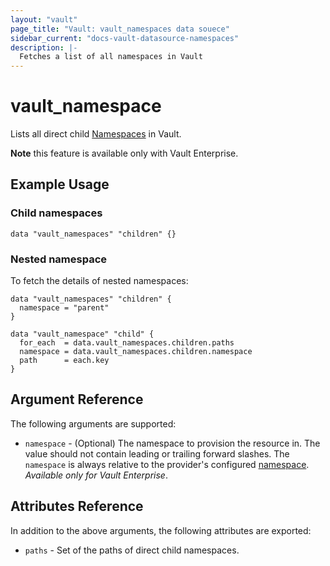 ```yaml
---
layout: "vault"
page_title: "Vault: vault_namespaces data souece"
sidebar_current: "docs-vault-datasource-namespaces"
description: |-
  Fetches a list of all namespaces in Vault
---
```


# vault\_namespace

Lists all direct child [Namespaces](https://www.vaultproject.io/docs/enterprise/namespaces/index.html) in Vault.

**Note** this feature is available only with Vault Enterprise.

## Example Usage

### Child namespaces

```hcl
data "vault_namespaces" "children" {}
```

### Nested namespace

To fetch the details of nested namespaces:

```hcl
data "vault_namespaces" "children" {
  namespace = "parent"
}

data "vault_namespace" "child" {
  for_each  = data.vault_namespaces.children.paths
  namespace = data.vault_namespaces.children.namespace
  path      = each.key
}
```

## Argument Reference

The following arguments are supported:

* `namespace` - (Optional) The namespace to provision the resource in.
  The value should not contain leading or trailing forward slashes.
  The `namespace` is always relative to the provider's configured [namespace](/docs/providers/vault#namespace).
   *Available only for Vault Enterprise*.

## Attributes Reference

In addition to the above arguments, the following attributes are exported:

* `paths` - Set of the paths of direct child namespaces.
